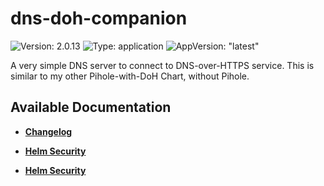 # dns-doh-companion

![Version: 2.0.13](https://img.shields.io/badge/Version-2.0.13-informational?style=flat-square) ![Type: application](https://img.shields.io/badge/Type-application-informational?style=flat-square) ![AppVersion: "latest"](https://img.shields.io/badge/AppVersion-"latest"-informational?style=flat-square)

A very simple DNS server to connect to DNS-over-HTTPS service. This is similar to my other Pihole-with-DoH Chart, without Pihole.

## Available Documentation

- [**Changelog**](CHANGELOG)

- [**Helm Security**](container-security)

- [**Helm Security**](helm-security)

